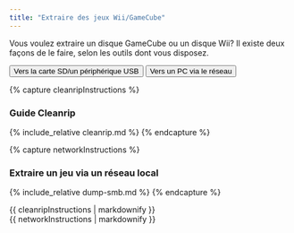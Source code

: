 ```yaml
---
title: "Extraire des jeux Wii/GameCube"
---
```


Vous voulez extraire un disque GameCube ou un disque Wii? Il existe deux façons de le faire, selon les outils dont vous disposez.

<button class="tablinks btn btn--large btn--primary" id="defaultOpen" onclick="openTab(event, 'cleanrip')">Vers la carte SD/un périphérique USB</button>
<button class="tablinks btn btn--large btn--info" onclick="openTab(event, 'network')">Vers un PC via le réseau</button>

{% capture cleanripInstructions %}
### Guide Cleanrip
{% include_relative cleanrip.md %}
{% endcapture %}

{% capture networkInstructions %}
### Extraire un jeu via un réseau local
{% include_relative dump-smb.md %}
{% endcapture %}

<div id="cleanrip" class="blanktabcontent">{{ cleanripInstructions | markdownify }}</div>
<div id="network" class="blanktabcontent">{{ networkInstructions | markdownify }}</div>

<script>
    let tabcontent = document.getElementsByClassName("blanktabcontent");
    let tablinks = document.getElementsByClassName("tablinks");!!crwd_CB_1_BC_dwrc!!</script>

